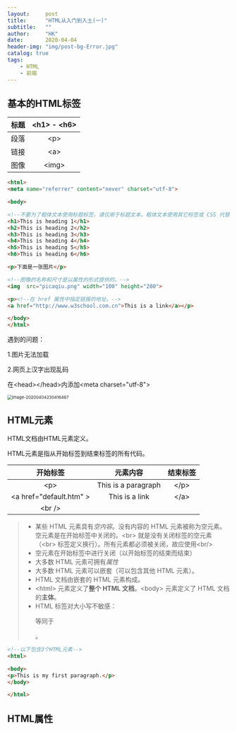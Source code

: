 ```yaml
---
layout:     post
title:      "HTML从入门到入土(一)"
subtitle:   ""
author:     "HK"
date:		2020-04-04
header-img: "img/post-bg-Error.jpg"
catalog: true
tags:
    - HTML
    - 前端
---
```


## 基本的HTML标签

| 标题 | \<h1> - \<h6> |
| :--: | :-----------: |
| 段落 |     \<p>      |
| 链接 |     \<a>      |
| 图像 |    \<img>     |

```html
<html>
<meta name="referrer" content="never" charset="utf-8">

<body>

<!--不要为了粗体文本使用标题标签，请仅用于标题文本。粗体文本使用其它标签或 CSS 代替。-->
<h1>This is heading 1</h1>
<h2>This is heading 2</h2>
<h3>This is heading 3</h3>
<h4>This is heading 4</h4>
<h5>This is heading 5</h5>
<h6>This is heading 6</h6>

<p>下面是一张图片</p>

<!--图像的名称和尺寸是以属性的形式提供的。-->
<img  src="picaqiu.png" width="100" height="200">

<p><!--在 href 属性中指定链接的地址。-->
<a href="http://www.w3school.com.cn">This is a link</a></p>

</body>
</html>
```

遇到的问题：

1.图片无法加载

[img标签引用图片资源无法显示的问题]: https://blog.csdn.net/qq_38039015/article/details/82080037
[相对路径]: https://blog.csdn.net/qq_34769573/article/details/80445681

2.网页上汉字出现乱码

在\<head>\</head>内添加\<meta charset="utf-8">

<img src="C:\Users\14270\AppData\Roaming\Typora\typora-user-images\image-20200404230416467.png" alt="image-20200404230416467" style="zoom: 67%;" />

## HTML元素

HTML文档由HTML元素定义。

HTML元素是指从开始标签到结束标签的所有代码。

|         开始标签         |      元素内容       | 结束标签 |
| :----------------------: | :-----------------: | :------: |
|           \<p>           | This is a paragraph |  \</p>   |
| \<a href="default.htm" > |   This is a link    |  \</a>   |
|         \<br />          |                     |          |

> - 某些 HTML 元素具有*空内容*。没有内容的 HTML 元素被称为空元素。空元素是在开始标签中关闭的。\<br> 就是没有关闭标签的空元素（\<br> 标签定义换行）。所有元素都必须被关闭，故应使用\<br/>
> - 空元素在开始标签中进行关闭（以开始标签的结束而结束）
> - 大多数 HTML 元素可拥有*属性*
> - 大多数 HTML 元素可以嵌套（可以包含其他 HTML 元素）。
> - HTML 文档由嵌套的 HTML 元素构成。
> - \<html> 元素定义了**整个 HTML 文档**。\<body> 元素定义了 HTML 文档的**主体**。
> - HTML 标签对大小写不敏感：<P> 等同于 <p>。

```html
<!--以下包含3个HTML元素-->
<html>

<body>
<p>This is my first paragraph.</p>
</body>

</html>
```

## HTML属性